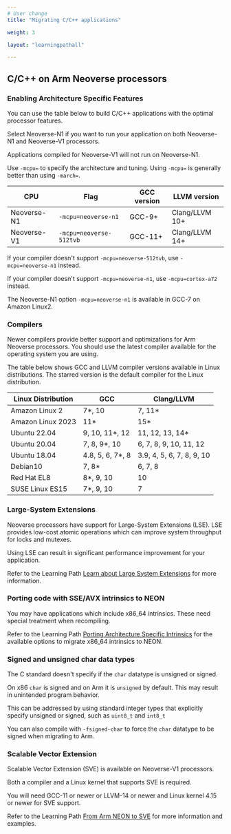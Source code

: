 ```yaml
---
# User change
title: "Migrating C/C++ applications"

weight: 3

layout: "learningpathall"

---
```


## C/C++ on Arm Neoverse processors

### Enabling Architecture Specific Features

You can use the table below to build C/C++ applications with the optimal processor features.

Select Neoverse-N1 if you want to run your application on both Neoverse-N1 and Neoverse-V1 processors. 

Applications compiled for Neoverse-V1 will not run on Neoverse-N1. 

Use `-mcpu=` to specify the architecture and tuning. Using `-mcpu=` is generally better than using `-march=`. 

CPU       | Flag    | GCC version      | LLVM version
----------|---------|-------------------|-------------
Neoverse-N1 | `-mcpu=neoverse-n1` | GCC-9+ | Clang/LLVM 10+
Neoverse-V1 | `-mcpu=neoverse-512tvb` | GCC-11+ | Clang/LLVM 14+

If your compiler doesn't support `-mcpu=neoverse-512tvb`, use `-mcpu=neoverse-n1` instead. 

If your compiler doesn't support `-mcpu=neoverse-n1`, use `-mcpu=cortex-a72` instead.

The Neoverse-N1 option `-mcpu=neoverse-n1` is available in GCC-7 on Amazon Linux2.

### Compilers

Newer compilers provide better support and optimizations for Arm Neoverse processors. You should use the latest compiler available for the operating system you are using.

The table below shows GCC and LLVM compiler versions available in Linux distributions. The starred version is the default compiler for the Linux distribution.

Linux Distribution      | GCC                  | Clang/LLVM
------------------------|----------------------|-------------
Amazon Linux 2          | 7*, 10               | 7, 11*
Amazon Linux 2023       | 11*                  | 15*
Ubuntu 22.04            | 9, 10, 11*, 12       | 11, 12, 13, 14*
Ubuntu 20.04            | 7, 8, 9*, 10         | 6, 7, 8, 9, 10, 11, 12
Ubuntu 18.04            | 4.8, 5, 6, 7*, 8     | 3.9, 4, 5, 6, 7, 8, 9, 10
Debian10                | 7, 8*                | 6, 7, 8
Red Hat EL8             | 8*, 9, 10            | 10
SUSE Linux ES15         | 7*, 9, 10            | 7


### Large-System Extensions

Neoverse processors have support for Large-System Extensions (LSE). LSE provides low-cost atomic operations which can improve system throughput for locks and mutexes.

Using LSE can result in significant performance improvement for your application. 

Refer to the Learning Path [Learn about Large System Extensions](/learning-paths/server-and-cloud/lse/) for more information. 

### Porting code with SSE/AVX intrinsics to NEON

You may have applications which include x86_64 intrinsics. These need special treatment when recompiling.

Refer to the Learning Path [Porting Architecture Specific Intrinsics](/learning-paths/cross-platform/intrinsics/) for the available options to migrate x86_64 intrinsics to NEON.

### Signed and unsigned char data types

The C standard doesn't specify if the `char` datatype is unsigned or signed.

On x86 `char` is signed and on Arm it is `unsigned` by default. This may result in unintended program behavior. 

This can be addressed by using standard integer types that explicitly specify unsigned or signed, such as `uint8_t` and `int8_t`

You can also compile with `-fsigned-char` to force the `char` datatype to be signed when migrating to Arm. 

### Scalable Vector Extension 

Scalable Vector Extension (SVE) is available on Neoverse-V1 processors.  

Both a compiler and a Linux kernel that supports SVE is required.

You will need GCC-11 or newer or LLVM-14 or newer and Linux kernel 4.15 or newer for SVE support.

Refer to the Learning Path [From Arm NEON to SVE](/learning-paths/server-and-cloud/sve/sve_basics/) for more information and examples. 

